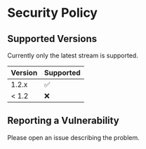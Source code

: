 # Security Policy

## Supported Versions

Currently only the latest stream is supported.

| Version | Supported          |
| ------- | ------------------ |
|  1.2.x  | :white_check_mark: |
|  < 1.2  | :x:                |

## Reporting a Vulnerability

Please open an issue describing the problem.
